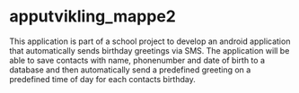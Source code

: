 # apputvikling_mappe2
This application is part of a school project to develop an android application that automatically sends birthday greetings via SMS. The application will be able to save contacts with name, phonenumber and date of birth to a database and then automatically send a predefined greeting on a predefined time of day for each contacts birthday.
